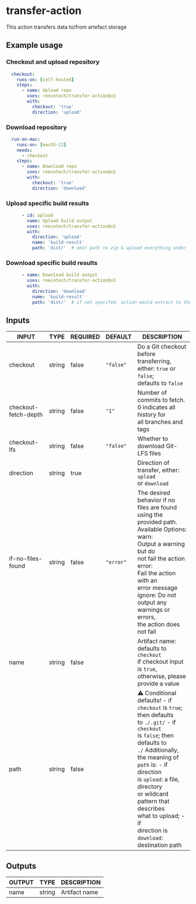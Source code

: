 # transfer-action

This action transfers data to/from artefact storage


## Example usage

### Checkout and upload repository

```yaml
  checkout:
    runs-on: [self-hosted]
    steps:
      - name: Upload repo
        uses: reecetech/transfer-action@v2
        with:
          checkout: 'true'
          direction: 'upload'
```

### Download repository

```yaml
  run-on-mac:
    runs-on: [macOS-12]
    needs:
      - checkout
    steps:
      - name: Download repo
        uses: reecetech/transfer-action@v2
        with:
          checkout: 'true'
          direction: 'download'
```

### Upload specific build results

```yaml
      - id: upload
        name: Upload build output
        uses: reecetech/transfer-action@v2
        with:
          direction: 'upload'
          name: 'build-result'
          path: 'dist/'  # omit path to zip & upload everything under `./`
```

### Download specific build results

```yaml
      - name: Download build output
        uses: reecetech/transfer-action@v2
        with:
          direction: 'download'
          name: 'build-result'
          path: 'dist/'  # if not specifed, action would extract to the `./` path
```


## Inputs

<!-- AUTO-DOC-INPUT:START - Do not remove or modify this section -->

|        INPUT         |  TYPE  | REQUIRED |  DEFAULT  |                                                                                                                                                                       DESCRIPTION                                                                                                                                                                       |
|----------------------|--------|----------|-----------|---------------------------------------------------------------------------------------------------------------------------------------------------------------------------------------------------------------------------------------------------------------------------------------------------------------------------------------------------------|
| checkout             | string | false    | `"false"` | Do a Git checkout before<br>transferring, either: `true` or `false`;<br>defaults to `false`                                                                                                                                                                                                                                                             |
| checkout-fetch-depth | string | false    | `"1"`     | Number of commits to fetch.<br>0 indicates all history for<br>all branches and tags                                                                                                                                                                                                                                                                     |
| checkout-lfs         | string | false    | `"false"` | Whether to download Git-LFS files<br>                                                                                                                                                                                                                                                                                                                   |
| direction            | string | true     |           | Direction of transfer, either: `upload`<br>or `download`                                                                                                                                                                                                                                                                                                |
| if-no-files-found    | string | false    | `"error"` | The desired behavior if no<br>files are found using the<br>provided path. Available Options: warn:<br>Output a warning but do<br>not fail the action error:<br>Fail the action with an<br>error message ignore: Do not<br>output any warnings or errors,<br>the action does not fail<br>                                                                |
| name                 | string | false    |           | Artifact name: defaults to `checkout`<br>if checkout input is `true`,<br>otherwise, please provide a value<br>                                                                                                                                                                                                                                          |
| path                 | string | false    |           | ⚠️ Conditional defaults! - if<br>`checkout` is `true`; then defaults<br>to `./.git/` - if `checkout`<br>is `false`; then defaults to<br>`./` Additionally, the meaning of<br>`path` is: - if direction<br>is `upload`: a file, directory<br>or wildcard pattern that describes<br>what to upload; - if<br>direction is `download`: destination path<br> |

<!-- AUTO-DOC-INPUT:END -->


## Outputs

<!-- AUTO-DOC-OUTPUT:START - Do not remove or modify this section -->

| OUTPUT |  TYPE  |  DESCRIPTION  |
|--------|--------|---------------|
| name   | string | Artifact name |

<!-- AUTO-DOC-OUTPUT:END -->

